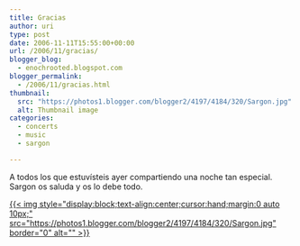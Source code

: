 ```yaml
---
title: Gracias
author: uri
type: post
date: 2006-11-11T15:55:00+00:00
url: /2006/11/gracias/
blogger_blog:
  - enochrooted.blogspot.com
blogger_permalink:
  - /2006/11/gracias.html
thumbnail:
  src: "https://photos1.blogger.com/blogger2/4197/4184/320/Sargon.jpg"
  alt: Thumbnail image
categories:
  - concerts
  - music
  - sargon

---
```

A todos los que estuvísteis ayer compartiendo una noche tan especial. Sargon os saluda y os lo debe todo.

[{{< img style="display:block;text-align:center;cursor:hand;margin:0 auto 10px;" src="https://photos1.blogger.com/blogger2/4197/4184/320/Sargon.jpg" border="0" alt="" >}}][1]

 [1]: https://photos1.blogger.com/blogger2/4197/4184/1600/Sargon.jpg